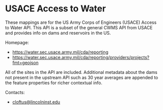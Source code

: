 USACE Access to Water 
===

These mappings are for the US Army Corps of Engineers (USACE) Access to Water API. This API is a subset of the general CWMS API from USACE and provides info on dams and reservoirs in the US.

Homepage:
* https://water.sec.usace.army.mil/cda/reporting
* https://water.sec.usace.army.mil/cda/reporting/providers/projects?fmt=geojson

All of the sites in the API are included. Additional metadata about the dams not present in the upstream API such as 30 year averages are appended to the feature properties for richer contextual info.

Contacts: 
* <cloftus@lincolninst.edu>

